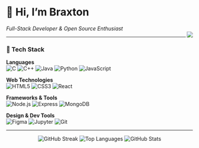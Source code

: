 # 👋 Hi, I’m Braxton  
*Full-Stack Developer & Open Source Enthusiast*  
<img src="https://komarev.com/ghpvc/?username=braxtonusername&label=Profile%20views&color=7A7ADB&style=flat" align="right"/>

---

### 🚀 Tech Stack

**Languages**  
![C](https://img.shields.io/badge/C-A8B9CC?style=for-the-badge&logo=c&logoColor=black)
![C++](https://img.shields.io/badge/C++-00599C?style=for-the-badge&logo=c%2B%2B&logoColor=white)
![Java](https://img.shields.io/badge/Java-007396?style=for-the-badge&logo=java&logoColor=white)
![Python](https://img.shields.io/badge/Python-3776AB?style=for-the-badge&logo=python&logoColor=white)
![JavaScript](https://img.shields.io/badge/JavaScript-F7DF1E?style=for-the-badge&logo=javascript&logoColor=black)

**Web Technologies**  
![HTML5](https://img.shields.io/badge/HTML5-E34F26?style=for-the-badge&logo=html5&logoColor=white)
![CSS3](https://img.shields.io/badge/CSS3-1572B6?style=for-the-badge&logo=css3&logoColor=white)
![React](https://img.shields.io/badge/React-61DAFB?style=for-the-badge&logo=react&logoColor=black)

**Frameworks & Tools**  
![Node.js](https://img.shields.io/badge/Node.js-339933?style=for-the-badge&logo=nodedotjs&logoColor=white)
![Express](https://img.shields.io/badge/Express-000000?style=for-the-badge&logo=express&logoColor=white)
![MongoDB](https://img.shields.io/badge/MongoDB-47A248?style=for-the-badge&logo=mongodb&logoColor=white)

**Design & Dev Tools**  
![Figma](https://img.shields.io/badge/Figma-F24E1E?style=for-the-badge&logo=figma&logoColor=white)
![Jupyter](https://img.shields.io/badge/Jupyter-F37626?style=for-the-badge&logo=jupyter&logoColor=white)
![Git](https://img.shields.io/badge/Git-F05032?style=for-the-badge&logo=git&logoColor=white)

---

<p align="center">
  <!-- GitHub Streaks -->
  <img src="https://github-readme-streak-stats.herokuapp.com?user=call493&theme=radical&background=0D1117&ring=7A7ADB&currStreakNum=7A7ADB&sideLabels=7A7ADB&sideNums=7A7ADB&dates=7A7ADB&fire=7A7ADB" alt="GitHub Streak" />

  <!-- Top Languages -->
  <img src="https://github-readme-stats.vercel.app/api/top-langs/?username=call493&layout=compact&theme=radical&langs_count=8&hide_border=true&bg_color=0D1117&title_color=7A7ADB&text_color=7A7ADB" alt="Top Languages" />

  <!-- GitHub Stats -->
  <img src="https://github-readme-stats.vercel.app/api?username=call493&show_icons=true&theme=radical&bg_color=0D1117&title_color=7A7ADB&text_color=7A7ADB&icon_color=7A7ADB&hide_border=true" alt="GitHub Stats" />
</p>
